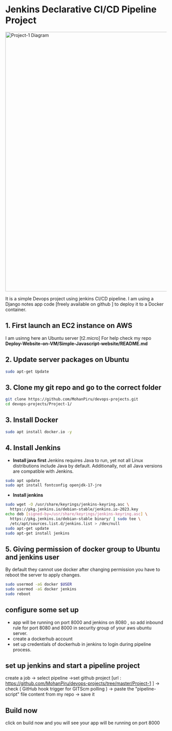 # Jenkins Declarative CI/CD Pipeline Project
<img width="809" alt="Project-1 Diagram" src="https://github.com/MohanPiru/devops-projects/assets/140044323/55cfb9ab-84fb-4033-8ab0-a9484a92fed7">

It is a simple Devops project using jenkins CI/CD pipeline. I am using a Django notes app code [freely available on github ] to deploy it to a Docker container.

## 1. First launch an EC2 instance on AWS
I am usinng here an Ubuntu server [t2.micro]
For help check my repo  **Deploy-Website-on-VM/Simple-Javascript-website/README.md** 

## 2. Update server packages on Ubuntu
```bash
sudo apt-get Update
```
## 3. Clone my git repo and go to the correct folder
```bash
git clone https://github.com/MohanPiru/devops-projects.git
cd devops-projects/Project-1/
```
## 3. Install Docker
```bash
sudo apt install docker.io -y
```
## 4. Install Jenkins 
* **Install java first**
Jenkins requires Java to run, yet not all Linux distributions include Java by default. Additionally, not all Java versions are compatible with Jenkins. 
```bash
sudo apt update
sudo apt install fontconfig openjdk-17-jre
```
* **Install jenkins**
```bash
sudo wget -O /usr/share/keyrings/jenkins-keyring.asc \
  https://pkg.jenkins.io/debian-stable/jenkins.io-2023.key
echo deb [signed-by=/usr/share/keyrings/jenkins-keyring.asc] \
  https://pkg.jenkins.io/debian-stable binary/ | sudo tee \
  /etc/apt/sources.list.d/jenkins.list > /dev/null
sudo apt-get update
sudo apt-get install jenkins
```
## 5. Giving permission of docker group to Ubuntu and jenkins user 
   By default they cannot use docker 
   after changing permission you have to reboot the server to apply changes.
```bash
sudo usermod -aG docker $USER
sudo usermod -aG docker jenkins
sudo reboot
```
## configure some set up
* app will be running on port 8000 and jenkins on 8080 , so add inbound rule for port 8080 and 8000 in security group of your aws ubuntu server.
* create a dockerhub account
* set up credentials of dockerhub in jenkins to login during pipeline process.
  
## set up jenkins and start a pipeline project
create a job -> select pipeline ->set github project [url : https://github.com/MohanPiru/devops-projects/tree/master/Project-1 ] -> check ( GitHub hook trigger for GITScm polling ) -> paste the "pipeline-script" file content from my repo -> save it 

## Build now
click on build now and you will see your app will be running on port 8000
